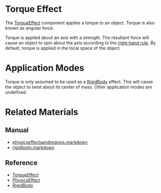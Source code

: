 # Torque Effect
The [TorqueEffect](https://github.com/PlasmaEngine/PlasmaDocs/tree/master/docs/C%2B%2B/code_reference/class_reference/torqueeffect.markdown) component applies a torque to an object. Torque is also known as angular force.

Torque is applied about an axis with a strength. The resultant force will cause an object to spin about the axis according to the [right-hand rule](https://en.wikipedia.org/wiki/Right-hand_rule ). By default, torque is applied in the local space of the object.

# Application Modes
Torque is only assumed to be used as a [RigidBody](https://plasmaengine.github.io/PlasmaDocs/Manual/physics/physicseffectsandregions/rigidbody.markdown) effect. This will cause the object to twist about its center of mass. Other application modes are undefined.

# Related Materials
## Manual
- [physicseffectsandregions.markdown](https://plasmaengine.github.io/PlasmaDocs/Manual/physics/physicseffectsandregions.markdown)
- [rigidbody.markdown](https://plasmaengine.github.io/PlasmaDocs/Manual/physics/physicseffectsandregions/rigidbody.markdown)

## Reference
- [TorqueEffect](https://github.com/PlasmaEngine/PlasmaDocs/tree/master/docs/C%2B%2B/code_reference/class_reference/torqueeffect.markdown)
- [PhysicsEffect](https://github.com/PlasmaEngine/PlasmaDocs/tree/master/docs/C%2B%2B/code_reference/class_reference/physicseffect.markdown)
- [RigidBody](https://github.com/PlasmaEngine/PlasmaDocs/tree/master/docs/C%2B%2B/code_reference/class_reference/rigidbody.markdown) 

 